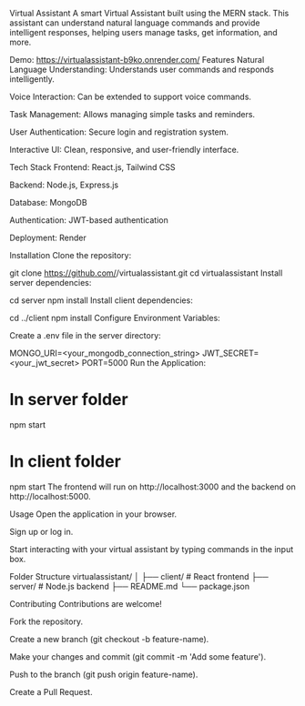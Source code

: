 
Virtual Assistant
A smart Virtual Assistant built using the MERN stack. This assistant can understand natural language commands and provide intelligent responses, helping users manage tasks, get information, and more.

Demo: https://virtualassistant-b9ko.onrender.com/
Features
Natural Language Understanding: Understands user commands and responds intelligently.

Voice Interaction: Can be extended to support voice commands.

Task Management: Allows managing simple tasks and reminders.

User Authentication: Secure login and registration system.

Interactive UI: Clean, responsive, and user-friendly interface.

Tech Stack
Frontend: React.js, Tailwind CSS

Backend: Node.js, Express.js

Database: MongoDB

Authentication: JWT-based authentication

Deployment: Render

Installation
Clone the repository:

git clone https://github.com/<your-username>/virtualassistant.git
cd virtualassistant
Install server dependencies:

cd server
npm install
Install client dependencies:

cd ../client
npm install
Configure Environment Variables:

Create a .env file in the server directory:

MONGO_URI=<your_mongodb_connection_string>
JWT_SECRET=<your_jwt_secret>
PORT=5000
Run the Application:

# In server folder
npm start

# In client folder
npm start
The frontend will run on http://localhost:3000 and the backend on http://localhost:5000.

Usage
Open the application in your browser.

Sign up or log in.

Start interacting with your virtual assistant by typing commands in the input box.

Folder Structure
virtualassistant/
│
├── client/        # React frontend
├── server/        # Node.js backend
├── README.md
└── package.json


Contributing
Contributions are welcome!

Fork the repository.

Create a new branch (git checkout -b feature-name).

Make your changes and commit (git commit -m 'Add some feature').

Push to the branch (git push origin feature-name).

Create a Pull Request.
